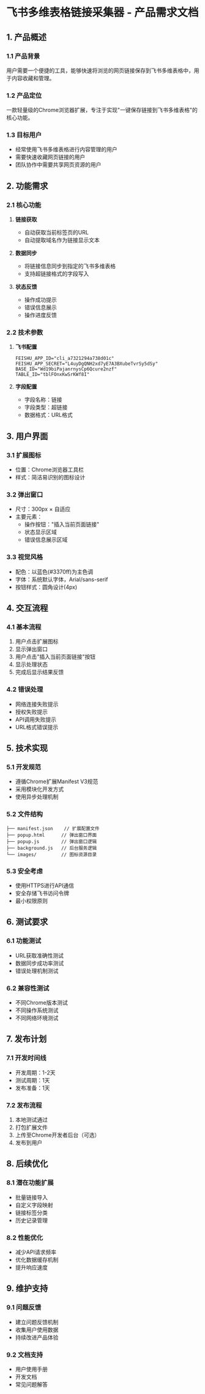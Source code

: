# 飞书多维表格链接采集器 - 产品需求文档

## 1. 产品概述

### 1.1 产品背景
用户需要一个便捷的工具，能够快速将浏览的网页链接保存到飞书多维表格中，用于内容收藏和管理。

### 1.2 产品定位
一款轻量级的Chrome浏览器扩展，专注于实现"一键保存链接到飞书多维表格"的核心功能。

### 1.3 目标用户
- 经常使用飞书多维表格进行内容管理的用户
- 需要快速收藏网页链接的用户
- 团队协作中需要共享网页资源的用户

## 2. 功能需求

### 2.1 核心功能
1. **链接获取**
   - 自动获取当前标签页的URL
   - 自动提取域名作为链接显示文本

2. **数据同步**
   - 将链接信息同步到指定的飞书多维表格
   - 支持超链接格式的字段写入

3. **状态反馈**
   - 操作成功提示
   - 错误信息展示
   - 操作进度反馈

### 2.2 技术参数
1. **飞书配置**
   ```
   FEISHU_APP_ID="cli_a7321294a738d01c"
   FEISHU_APP_SECRET="L4uyDgQNH2xd7yE7A3BXubeTvrSy5dSy"
   BASE_ID="Wd19biPajanrnysCp6Qcure2nzf"
   TABLE_ID="tblFOnxKwSrKWf8I"
   ```

2. **字段配置**
   - 字段名称：链接
   - 字段类型：超链接
   - 数据格式：URL格式

## 3. 用户界面

### 3.1 扩展图标
- 位置：Chrome浏览器工具栏
- 样式：简洁易识别的图标设计

### 3.2 弹出窗口
- 尺寸：300px × 自适应
- 主要元素：
  - 操作按钮："插入当前页面链接"
  - 状态显示区域
  - 错误信息展示区域

### 3.3 视觉风格
- 配色：以蓝色(#3370ff)为主色调
- 字体：系统默认字体，Arial/sans-serif
- 按钮样式：圆角设计(4px)

## 4. 交互流程

### 4.1 基本流程
1. 用户点击扩展图标
2. 显示弹出窗口
3. 用户点击"插入当前页面链接"按钮
4. 显示处理状态
5. 完成后显示结果反馈

### 4.2 错误处理
- 网络连接失败提示
- 授权失败提示
- API调用失败提示
- URL格式错误提示

## 5. 技术实现

### 5.1 开发规范
- 遵循Chrome扩展Manifest V3规范
- 采用模块化开发方式
- 使用异步处理机制

### 5.2 文件结构
```
├── manifest.json    // 扩展配置文件
├── popup.html      // 弹出窗口界面
├── popup.js        // 弹出窗口逻辑
├── background.js   // 后台服务逻辑
└── images/         // 图标资源目录
```

### 5.3 安全考虑
- 使用HTTPS进行API通信
- 安全存储飞书访问令牌
- 最小权限原则

## 6. 测试要求

### 6.1 功能测试
- URL获取准确性测试
- 数据同步成功率测试
- 错误处理机制测试

### 6.2 兼容性测试
- 不同Chrome版本测试
- 不同操作系统测试
- 不同网络环境测试

## 7. 发布计划

### 7.1 开发时间线
- 开发周期：1-2天
- 测试周期：1天
- 发布准备：1天

### 7.2 发布流程
1. 本地测试通过
2. 打包扩展文件
3. 上传至Chrome开发者后台（可选）
4. 发布到用户

## 8. 后续优化

### 8.1 潜在功能扩展
- 批量链接导入
- 自定义字段映射
- 链接标签分类
- 历史记录管理

### 8.2 性能优化
- 减少API请求频率
- 优化数据缓存机制
- 提升响应速度

## 9. 维护支持

### 9.1 问题反馈
- 建立问题反馈机制
- 收集用户使用数据
- 持续改进产品体验

### 9.2 文档支持
- 用户使用手册
- 开发文档
- 常见问题解答
